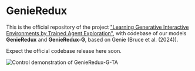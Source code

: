 # GenieRedux
This is the official repository of the project ["Learning Generative Interactive Environments by Trained Agent Exploration"](https://nsavov.github.io/GenieRedux/), with codebase of our models **GenieRedux** and **GenieRedux-G**, based on Genie (Bruce et al. (2024)).

Expect the official codebase release here soon.

![Control demonstration of GenieRedux-G-TA](images/all_control.gif)

